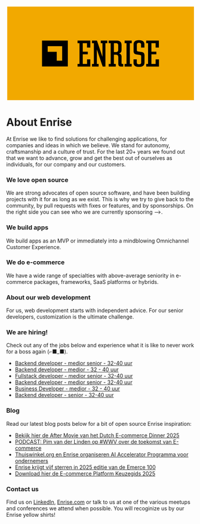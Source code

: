<p align="center"><a href="https://enrise.com" target="_blank"><img src="https://github.com/enrise/.github/blob/master/images/logo.png?raw=true"></a></p>

# About Enrise

At Enrise we like to find solutions for challenging applications, for companies and ideas in which we believe. We stand for autonomy, craftsmanship and a culture of trust. For the last 20+ years we found out that we want to advance, grow and get the best out of ourselves as individuals, for our company and our customers.

### We love open source

We are strong advocates of open source software, and have been building projects with it for as long as we exist.
This is why we try to give back to the community, by pull requests with fixes or features, and by sponsorships.
On the right side you can see who we are currently sponsoring -->.

### We build apps
We build apps as an MVP or immediately into a mindblowing Omnichannel Customer Experience.

### We do e-commerce
We have a wide range of specialties with above-average seniority in e-commerce packages, frameworks, SaaS platforms or hybrids.

### About our web development
For us, web development starts with independent advice. For our senior developers, customization is the ultimate challenge.

### We are hiring!

Check out any of the jobs below and experience what it is like to never work for a boss again (⌐■_■).

<!-- JOB-LIST:START -->
- [Backend developer - medior  senior - 32-40 uur](https://jobs.enrise.com/developer-team-craft/nl)
- [Backend developer - medior - 32 - 40 uur](https://jobs.enrise.com/phoenix-backend-developer/nl)
- [Fullstack developer - medior senior - 32-40 uur](https://jobs.enrise.com/fullstack-developer-team-quantum/nl)
- [Backend developer - medior senior - 32-40 uur](https://jobs.enrise.com/backend-developer-team-enigma/nl)
- [Business Developer - medior - 32 - 40 uur](https://jobs.enrise.com/business-developer-team-polaris/nl)
- [Backend developer - senior - 32-40 uur](https://jobs.enrise.com/backend-developer-team-polaris/nl)
<!-- JOB-LIST:END -->

### Blog

Read our latest blog posts below for a bit of open source Enrise inspiration:

<!-- POST-LIST:START -->
- [Bekijk hier de After Movie van het Dutch E-commerce Dinner 2025](https://enrise.com/2025/05/bekijk-hier-de-after-movie-van-het-dutch-e-commerce-dinner-2025/)
- [PODCAST: Pim van der Linden op #WWV over de toekomst van E-commerce](https://enrise.com/2025/05/podcast-pim-van-der-linden-op-wwv-over-de-toekomst-van-e-commerce/)
- [Thuiswinkel.org en Enrise organiseren AI Accelerator Programma voor ondernemers](https://enrise.com/2025/05/thuiswinkel-org-en-enrise-organiseren-ai-accelerator-programma-voor-e-commerce-ondernemers/)
- [Enrise krijgt vijf sterren in 2025 editie van de Emerce 100](https://enrise.com/2025/04/enrise-krijgt-vijf-sterren-in-emerce-100-2025/)
- [Download hier de E-commerce Platform Keuzegids 2025](https://enrise.com/2025/04/download-hier-de-e-commerce-keuzegids-2025/)
<!-- POST-LIST:END -->

### Contact us

Find us on <a href="https://www.linkedin.com/company/enrise/" target="_blank">LinkedIn</a>, <a href="https://enrise.com" target="_blank">Enrise.com</a> or talk to us at one of the various meetups and conferences we attend when possible. You will recoginize us by our Enrise yellow shirts!
